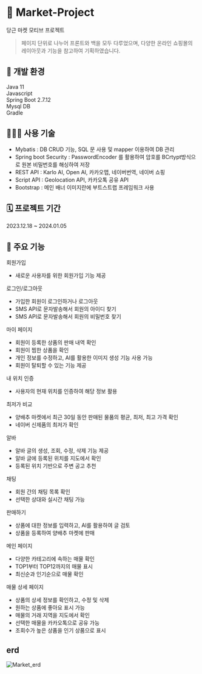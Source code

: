 # 🥬 Market-Project
당근 마켓 모티브 프로젝트

> 페이지 단위로 나누어 프론트와 백을 모두 다루었으며, 다양한 온라인 쇼핑몰의 레이아웃과 기능을 참고하여 기획하였습니다.

## 🎨 개발 환경
Java 11  
Javascript  
Spring Boot 2.7.12  
Mysql DB<br>
Gradle

## 👨🏻‍💻 사용 기술
- Mybatis : DB CRUD 기능, SQL 문 사용 및 mapper 이용하여 DB 관리
- Spring boot Security : PasswordEncoder 를 활용하여 암호를 BCrtypt방식으로 원본 비밀번호를 해싱하여 저장
- REST API : Karlo AI, Open AI, 카카오맵, 네이버번역, 네이버 쇼핑
- Script API : Geolocation API, 카카오톡 공유 API
- Bootstrap : 메인 배너 이미지란에 부트스트랩 프레임워크 사용

## 🗓 프로젝트 기간
2023.12.18 ~ 2024.01.05  

## 📌 주요 기능
회원가입
- 새로운 사용자를 위한 회원가입 기능 제공
  
로그인/로그아웃
- 가입한 회원이 로그인하거나 로그아웃
- SMS API로 문자발송해서 회원의 아이디 찾기
- SMS API로 문자발송해서 회원의 비밀번호 찾기

마이 페이지
- 회원이 등록한 상품의 판매 내역 확인
- 회원이 찜한 상품을 확인
- 개인 정보를 수정하고, AI를 활용한 이미지 생성 기능 사용 가능
- 회원이 탈퇴할 수 있는 기능 제공

내 위치 인증
- 사용자의 현재 위치를 인증하여 해당 정보 활용

최저가 비교
- 양배추 마켓에서 최근 30일 동안 판매된 물품의 평균, 최저, 최고 가격 확인
- 네이버 신제품의 최저가 확인

알바
- 알바 글의 생성, 조회, 수정, 삭제 기능 제공
- 알바 글에 등록된 위치를 지도에서 확인
- 등록된 위치 기반으로 주변 공고 추천

채팅
- 회원 간의 채팅 목록 확인
- 선택한 상대와 실시간 채팅 가능

판매하기
- 상품에 대한 정보를 입력하고, AI를 활용하여 글 검토
- 상품을 등록하여 양배추 마켓에 판매

메인 페이지
- 다양한 카테고리에 속하는 매물 확인
- TOP1부터 TOP12까지의 매물 표시
- 최신순과 인기순으로 매물 확인

매물 상세 페이지
- 상품의 상세 정보를 확인하고, 수정 및 삭제
- 원하는 상품에 좋아요 표시 가능
- 매물의 거래 지역을 지도에서 확인
- 선택한 매물을 카카오톡으로 공유 가능
- 조회수가 높은 상품을 인기 상품으로 표시

## erd
![Market_erd](https://github.com/imkh817/cafe_project/assets/142951589/541b11c6-2772-4f58-89c5-e70145cc864a)




